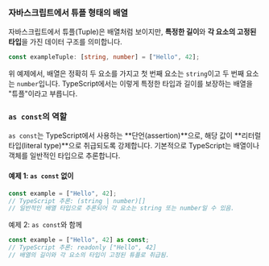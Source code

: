 
### 자바스크립트에서 튜플 형태의 배열

자바스크립트에서 튜플(Tuple)은 배열처럼 보이지만, **특정한 길이**와 **각 요소의 고정된 타입**을 가진 데이터 구조를 의미합니다.

```ts
const exampleTuple: [string, number] = ["Hello", 42];

```

위 예제에서, 배열은 정확히 두 요소를 가지고 첫 번째 요소는 `string`이고 두 번째 요소는 `number`입니다. TypeScript에서는 이렇게 특정한 타입과 길이를 보장하는 배열을 "튜플"이라고 부릅니다.

### `as const`의 역할

`as const`는 TypeScript에서 사용하는 **단언(assertion)**으로, 해당 값이 **리터럴 타입(literal type)**으로 취급되도록 강제합니다. 기본적으로 TypeScript는 배열이나 객체를 일반적인 타입으로 추론합니다.

#### 예제 1: `as const` 없이
```ts
const example = ["Hello", 42];
// TypeScript 추론: (string | number)[]
// 일반적인 배열 타입으로 추론되어 각 요소는 string 또는 number일 수 있음.

```
예제 2: `as const`와 함께
```ts
const example = ["Hello", 42] as const;
// TypeScript 추론: readonly ["Hello", 42]
// 배열의 길이와 각 요소의 타입이 고정된 튜플로 취급됨.

```